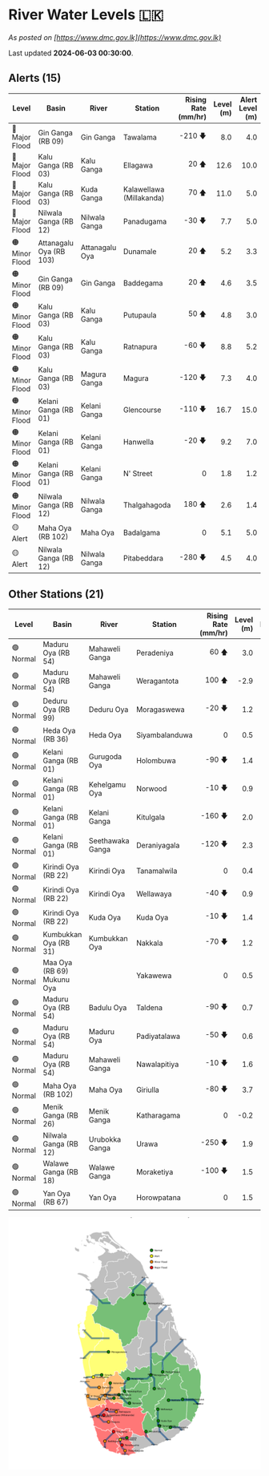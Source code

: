 # River Water Levels :sri_lanka:

*As posted on [https://www.dmc.gov.lk](https://www.dmc.gov.lk)*

Last updated **2024-06-03 00:30:00**.

## Alerts (15)

| Level | Basin | River | Station | Rising Rate (mm/hr) | Level (m) | Alert Level (m) |
|---|---|---|---|--: |--:|--:|
| 🔴 Major Flood | Gin Ganga (RB 09) | Gin Ganga | Tawalama | -210 🡇 | 8.0 | 4.0 |
| 🔴 Major Flood | Kalu Ganga (RB 03) | Kalu Ganga | Ellagawa | 20 🡅 | 12.6 | 10.0 |
| 🔴 Major Flood | Kalu Ganga (RB 03) | Kuda Ganga | Kalawellawa (Millakanda) | 70 🡅 | 11.0 | 5.0 |
| 🔴 Major Flood | Nilwala Ganga (RB 12) | Nilwala Ganga | Panadugama | -30 🡇 | 7.7 | 5.0 |
| 🟠 Minor Flood | Attanagalu Oya (RB 103) | Attanagalu Oya | Dunamale | 20 🡅 | 5.2 | 3.3 |
| 🟠 Minor Flood | Gin Ganga (RB 09) | Gin Ganga | Baddegama | 20 🡅 | 4.6 | 3.5 |
| 🟠 Minor Flood | Kalu Ganga (RB 03) | Kalu Ganga | Putupaula | 50 🡅 | 4.8 | 3.0 |
| 🟠 Minor Flood | Kalu Ganga (RB 03) | Kalu Ganga | Ratnapura | -60 🡇 | 8.8 | 5.2 |
| 🟠 Minor Flood | Kalu Ganga (RB 03) | Magura Ganga | Magura | -120 🡇 | 7.3 | 4.0 |
| 🟠 Minor Flood | Kelani Ganga (RB 01) | Kelani Ganga | Glencourse | -110 🡇 | 16.7 | 15.0 |
| 🟠 Minor Flood | Kelani Ganga (RB 01) | Kelani Ganga | Hanwella | -20 🡇 | 9.2 | 7.0 |
| 🟠 Minor Flood | Kelani Ganga (RB 01) | Kelani Ganga | N' Street | 0  | 1.8 | 1.2 |
| 🟠 Minor Flood | Nilwala Ganga (RB 12) | Nilwala Ganga | Thalgahagoda | 180 🡅 | 2.6 | 1.4 |
| 🟡 Alert | Maha Oya (RB 102) | Maha Oya | Badalgama | 0  | 5.1 | 5.0 |
| 🟡 Alert | Nilwala Ganga (RB 12) | Nilwala Ganga | Pitabeddara | -280 🡇 | 4.5 | 4.0 |

## Other Stations (21)

| Level | Basin | River | Station | Rising Rate (mm/hr) | Level (m) | Alert Level (m) | Time to Alert |
|---|---|---|---|--: |--:|--:|---|
| 🟢 Normal | Maduru Oya (RB 54) | Mahaweli Ganga | Peradeniya | 60 🡅 | 3.0 | 5.0 | 32.7 ⏳ |
| 🟢 Normal | Maduru Oya (RB 54) | Mahaweli Ganga | Weragantota | 100 🡅 | -2.9 | 5.0 | 79.0 ⏳ |
| 🟢 Normal | Deduru Oya (RB 99) | Deduru Oya | Moragaswewa | -20 🡇 | 1.2 | 4.8 | 🟢 |
| 🟢 Normal | Heda Oya (RB 36) | Heda Oya | Siyambalanduwa | 0  | 0.5 | 4.5 | 🟢 |
| 🟢 Normal | Kelani Ganga (RB 01) | Gurugoda Oya | Holombuwa | -90 🡇 | 1.4 | 3.0 | 🟢 |
| 🟢 Normal | Kelani Ganga (RB 01) | Kehelgamu Oya | Norwood | -10 🡇 | 0.9 | 1.5 | 🟢 |
| 🟢 Normal | Kelani Ganga (RB 01) | Kelani Ganga | Kitulgala | -160 🡇 | 2.0 | 3.0 | 🟢 |
| 🟢 Normal | Kelani Ganga (RB 01) | Seethawaka Ganga | Deraniyagala | -120 🡇 | 2.3 | 4.8 | 🟢 |
| 🟢 Normal | Kirindi Oya (RB 22) | Kirindi Oya | Tanamalwila | 0  | 0.4 | 4.0 | 🟢 |
| 🟢 Normal | Kirindi Oya (RB 22) | Kirindi Oya | Wellawaya | -40 🡇 | 0.9 | 4.4 | 🟢 |
| 🟢 Normal | Kirindi Oya (RB 22) | Kuda Oya | Kuda Oya | -10 🡇 | 1.4 | 6.9 | 🟢 |
| 🟢 Normal | Kumbukkan Oya (RB 31) | Kumbukkan Oya | Nakkala | -70 🡇 | 1.2 | 5.0 | 🟢 |
| 🟢 Normal | Maa Oya (RB 69) Mukunu Oya |  | Yakawewa | 0  | 0.5 | 4.0 | 🟢 |
| 🟢 Normal | Maduru Oya (RB 54) | Badulu Oya | Taldena | -90 🡇 | 0.7 | 3.0 | 🟢 |
| 🟢 Normal | Maduru Oya (RB 54) | Maduru Oya | Padiyatalawa | -50 🡇 | 0.6 | 4.0 | 🟢 |
| 🟢 Normal | Maduru Oya (RB 54) | Mahaweli Ganga | Nawalapitiya | -10 🡇 | 1.6 | 3.5 | 🟢 |
| 🟢 Normal | Maha Oya (RB 102) | Maha Oya | Giriulla | -80 🡇 | 3.7 | 5.5 | 🟢 |
| 🟢 Normal | Menik Ganga (RB 26) | Menik Ganga | Katharagama | 0  | -0.2 | 4.0 | 🟢 |
| 🟢 Normal | Nilwala Ganga (RB 12) | Urubokka Ganga | Urawa | -250 🡇 | 1.9 | 2.5 | 🟢 |
| 🟢 Normal | Walawe Ganga (RB 18) | Walawe Ganga | Moraketiya | -100 🡇 | 1.5 | 3.0 | 🟢 |
| 🟢 Normal | Yan Oya (RB 67) | Yan Oya | Horowpatana | 0  | 1.5 | 6.0 | 🟢 |


<div id="river-water-level-map">

![River Water Level Map](images/river-water-level-map.png)

</div>